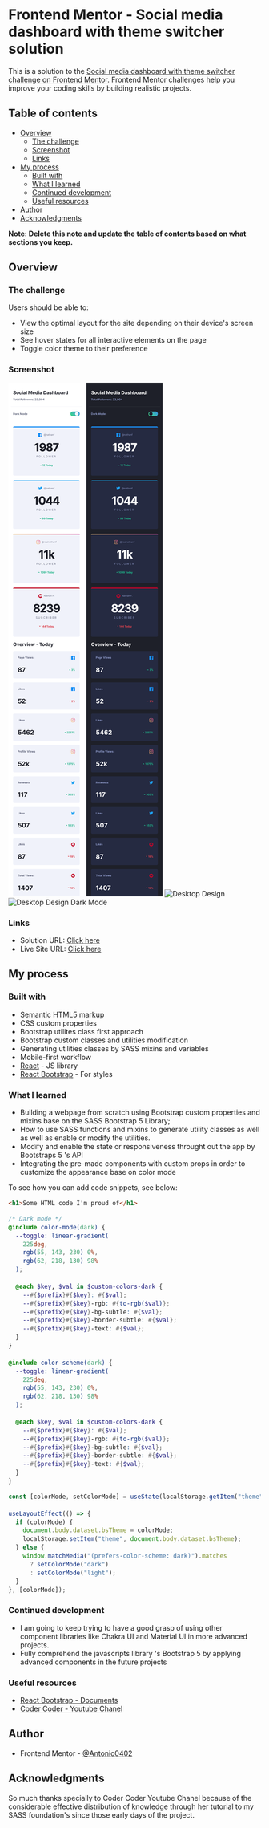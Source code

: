 # Frontend Mentor - Social media dashboard with theme switcher solution

This is a solution to the [Social media dashboard with theme switcher challenge on Frontend Mentor](https://www.frontendmentor.io/challenges/social-media-dashboard-with-theme-switcher-6oY8ozp_H). Frontend Mentor challenges help you improve your coding skills by building realistic projects.

## Table of contents

- [Overview](#overview)
  - [The challenge](#the-challenge)
  - [Screenshot](#screenshot)
  - [Links](#links)
- [My process](#my-process)
  - [Built with](#built-with)
  - [What I learned](#what-i-learned)
  - [Continued development](#continued-development)
  - [Useful resources](#useful-resources)
- [Author](#author)
- [Acknowledgments](#acknowledgments)

**Note: Delete this note and update the table of contents based on what sections you keep.**

## Overview

### The challenge

Users should be able to:

- View the optimal layout for the site depending on their device's screen size
- See hover states for all interactive elements on the page
- Toggle color theme to their preference

### Screenshot

![Mobile Design](./screenshots/mobile-design.png)
![Mobile Desgin Dark Mode](./screenshots/mobile-design-dark-mode.png)
![Desktop Design](./screenshots/desktop-design.png)
![Desktop Design Dark Mode](./screenshots/desktop-design-dark-mode.png)

### Links

- Solution URL: [Click here](https://github.com/Antonio0402/social-media-dashboard-with-theme-switcher)
- Live Site URL: [Click here](https://social-media-dashboard-reactbootstrap.netlify.app/)

## My process

### Built with

- Semantic HTML5 markup
- CSS custom properties
- Bootstrap utilites class first approach
- Bootstrap custom classes and utilities modification
- Generating utilities classes by SASS mixins and variables
- Mobile-first workflow
- [React](https://reactjs.org/) - JS library
- [React Bootstrap](https://react-bootstrap.github.io/) - For styles

### What I learned

- Building a webpage from scratch using Bootstrap custom properties and mixins base on the SASS Bootstrap 5 Library;
- How to use SASS functions and mixins to generate utility classes as well as well as enable or modify the utilities.
- Modify and enable the state or responsiveness throught out the app by Bootstraps 5 's API
- Integrating the pre-made components with custom props in order to customize the appearance base on color mode

To see how you can add code snippets, see below:

```html
<h1>Some HTML code I'm proud of</h1>
```

```scss
/* Dark mode */
@include color-mode(dark) {
  --toggle: linear-gradient(
    225deg,
    rgb(55, 143, 230) 0%,
    rgb(62, 218, 130) 98%
  );

  @each $key, $val in $custom-colors-dark {
    --#{$prefix}#{$key}: #{$val};
    --#{$prefix}#{$key}-rgb: #{to-rgb($val)};
    --#{$prefix}#{$key}-bg-subtle: #{$val};
    --#{$prefix}#{$key}-border-subtle: #{$val};
    --#{$prefix}#{$key}-text: #{$val};
  }
}

@include color-scheme(dark) {
  --toggle: linear-gradient(
    225deg,
    rgb(55, 143, 230) 0%,
    rgb(62, 218, 130) 98%
  );

  @each $key, $val in $custom-colors-dark {
    --#{$prefix}#{$key}: #{$val};
    --#{$prefix}#{$key}-rgb: #{to-rgb($val)};
    --#{$prefix}#{$key}-bg-subtle: #{$val};
    --#{$prefix}#{$key}-border-subtle: #{$val};
    --#{$prefix}#{$key}-text: #{$val};
  }
}
```

```js
const [colorMode, setColorMode] = useState(localStorage.getItem("theme"));

useLayoutEffect(() => {
  if (colorMode) {
    document.body.dataset.bsTheme = colorMode;
    localStorage.setItem("theme", document.body.dataset.bsTheme);
  } else {
    window.matchMedia("(prefers-color-scheme: dark)").matches
      ? setColorMode("dark")
      : setColorMode("light");
  }
}, [colorMode]);
```

### Continued development

- I am going to keep trying to have a good grasp of using other component libraries like Chakra UI and Material UI in more advanced projects.
- Fully comprehend the javascripts library 's Bootstrap 5 by applying advanced components in the future projects

### Useful resources

- [React Bootstrap - Documents](https://react-bootstrap.github.io/)
- [Coder Coder - Youtube Chanel](https://www.youtube.com/@TheCoderCoder/)

## Author

- Frontend Mentor - [@Antonio0402](https://www.frontendmentor.io/profile/Antonio0402)

## Acknowledgments

So much thanks specially to Coder Coder Youtube Chanel because of the considerable effective distribution of knowledge through her tutorial to my SASS foundation's since those early days of the project.
